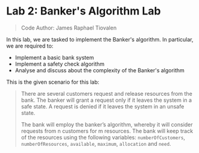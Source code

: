 # Lab 2: Banker's Algorithm Lab

> Code Author: James Raphael Tiovalen

In this lab, we are tasked to implement the Banker's algorithm. In particular, we are required to:

- Implement a basic bank system
- Implement a safety check algorithm
- Analyse and discuss about the complexity of the Banker's algorithm

This is the given scenario for this lab:

> There are several customers request and release resources from the bank. The banker will grant a request only if it leaves the system in a safe state. A request is denied if it leaves the system in an unsafe state.
>
> The bank will employ the banker’s algorithm, whereby it will consider requests from n customers for m resources. The bank will keep track of the resources using the following variables: `numberOfCustomers`, `numberOfResources`, `available`, `maximum`, `allocation` and `need`.